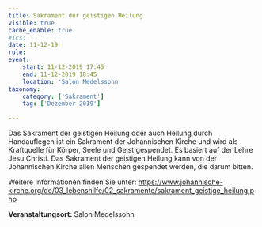 ```yaml
---
title: Sakrament der geistigen Heilung
visible: true
cache_enable: true
#ics: 
date: 11-12-19
rule: 
event:
	start: 11-12-2019 17:45
	end: 11-12-2019 18:45
	location: 'Salon Medelssohn'
taxonomy:
	category: ['Sakrament']
	tag: ['Dezember 2019']

---
```

Das Sakrament der geistigen Heilung oder auch Heilung durch Handauflegen ist ein Sakrament der Johannischen Kirche und wird als Kraftquelle für Körper, Seele und Geist gespendet. Es basiert auf der Lehre Jesu Christi. Das Sakrament der geistigen Heilung kann von der Johannischen Kirche allen Menschen gespendet werden, die darum bitten.

Weitere Informationen finden Sie unter:
https://www.johannische-kirche.org/de/03_lebenshilfe/02_sakramente/sakrament_geistige_heilung.php



**Veranstaltungsort:** Salon Medelssohn

